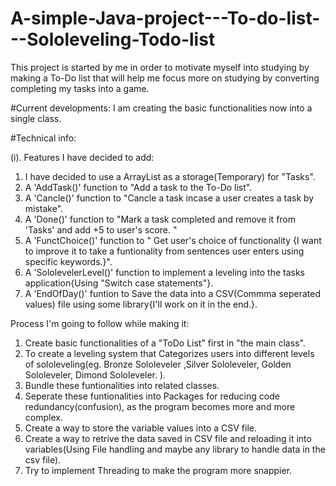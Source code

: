 # A-simple-Java-project---To-do-list---Sololeveling-Todo-list

This project is started by me in order to motivate myself into studying by making a To-Do list that will help me focus more on studying by converting completing my tasks into a game.

#Current developments: 
I am creating the basic functionalities now into a single class.

#Technical info:

(i). Features I have decided to add:
1. I have decided to use a ArrayList as a storage(Temporary) for "Tasks".
2. A 'AddTask()' function to "Add a task to the To-Do list".
3. A 'Cancle()' function to "Cancle a task incase a user creates a task by mistake".
4. A 'Done()' function to "Mark a task completed and remove it from 'Tasks' and add +5 to user's score. "
5. A 'FunctChoice()' function to " Get user's choice of functionality {I want to improve it to take a funtionality from sentences user enters using specific keywords.}".
6. A 'SololevelerLevel()' function to implement a leveling into the tasks application{Using "Switch case statements"}.
7. A 'EndOfDay()' funtion to Save the data into a CSV(Commma seperated values) file using some library{I'll work on it in the end.}.


Process I'm going to follow while making it:
1. Create basic functionalities of a "ToDo List" first in "the main class".
2. To create a leveling system that Categorizes users into different levels of sololeveling(eg. Bronze Sololeveler ,Silver Sololeveler, Golden Sololeveler, Dimond Sololeveler. ).
3. Bundle these funtionalities into related classes.
4. Seperate these funtionalities into Packages for reducing code redundancy(confusion), as the program becomes more and more complex.
5. Create a way to store the variable values into a CSV file.
6. Create a way to retrive the data saved in CSV file and reloading it into variables(Using File handling and maybe any library to handle data in the csv file).
7. Try to implement Threading to make the program more snappier.
